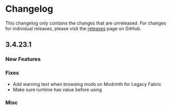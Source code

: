 # Changelog

This changelog only contains the changes that are unreleased. For changes for individual releases, please visit the
[releases](https://github.com/ATLauncher/ATLauncher/releases) page on GitHub.

## 3.4.23.1

### New Features

### Fixes
- Add warning text when browsing mods on Modrinth for Legacy Fabric
- Make sure runtime has value before using

### Misc
